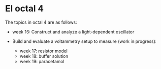 # EI octal 4

The topics in octal 4 are as follows:

- week 16: Construct and analyze a light-dependent oscillator

- Build and evaluate a voltammetry setup to measure (work in progress):
  - week 17: resistor model
  - week 18: buffer solution
  - week 19: paracetamol
